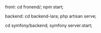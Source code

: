 front: 
cd fronend/; npm start;  

backend: 
cd backend-lara; php artisan serve; 

cd symfony/backend; symfony server:start; 